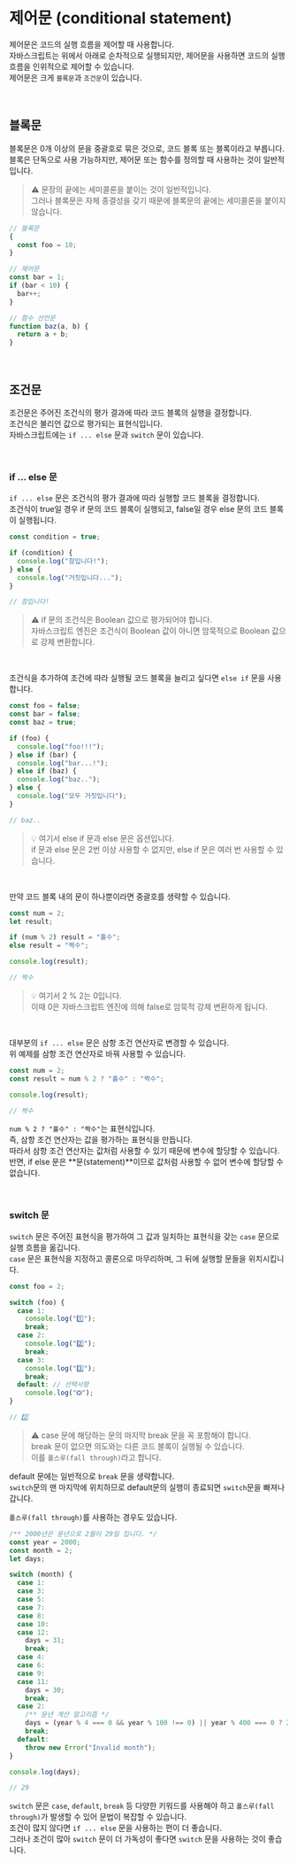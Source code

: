 # 제어문 (conditional statement)

제어문은 코드의 실행 흐름을 제어할 때 사용합니다.
<br />
자바스크립트는 위에서 아래로 순차적으로 실행되지만, 제어문을 사용하면 코드의 실행 흐름을 인위적으로 제어할 수 있습니다.
<br />
제어문은 크게 `블록문`과 `조건문`이 있습니다.

<br />

## 블록문

블록문은 0개 이상의 문을 중괄호로 묶은 것으로, 코드 블록 또는 블록이라고 부릅니다.
<br />
블록은 단독으로 사용 가능하지만, 제어문 또는 함수를 정의할 때 사용하는 것이 일반적입니다.

> ⚠️ 문장의 끝에는 세미콜론을 붙이는 것이 일반적입니다.
> <br />
> 그러나 블록문은 자체 종결성을 갖기 때문에 블록문의 끝에는 세미콜론을 붙이지 않습니다.

```javascript
// 블록문
{
  const foo = 10;
}

// 제어문
const bar = 1;
if (bar < 10) {
  bar++;
}

// 함수 선언문
function baz(a, b) {
  return a + b;
}
```

<br />

## 조건문

조건문은 주어진 조건식의 평가 결과에 따라 코드 블록의 실행을 결정합니다.
<br />
조건식은 불리언 값으로 평가되는 표현식입니다.
<br />
자바스크립트에는 `if ... else` 문과 `switch` 문이 있습니다.

<br />

### if ... else 문

`if ... else` 문은 조건식의 평가 결과에 따라 실행할 코드 블록을 결정합니다.
<br />
조건식이 true일 경우 if 문의 코드 블록이 실행되고, false일 경우 else 문의 코드 블록이 실행됩니다.

```javascript
const condition = true;

if (condition) {
  console.log("참입니다!");
} else {
  console.log("거짓입니다...");
}

// 참입니다!
```

> ⚠️ if 문의 조건식은 Boolean 값으로 평가되어야 합니다.
> <br />
> 자바스크립트 엔진은 조건식이 Boolean 값이 아니면 암묵적으로 Boolean 값으로 강제 변환합니다.

<br />

조건식을 추가하여 조건에 따라 실행될 코드 블록을 늘리고 싶다면 `else if` 문을 사용합니다.

```javascript
const foo = false;
const bar = false;
const baz = true;

if (foo) {
  console.log("foo!!!");
} else if (bar) {
  console.log("bar...!");
} else if (baz) {
  console.log("baz..");
} else {
  console.log("모두 거짓입니다");
}

// baz..
```

> 💡 여기서 else if 문과 else 문은 옵션입니다.
> <br />
> if 문과 else 문은 2번 이상 사용할 수 없지만, else if 문은 여러 번 사용할 수 있습니다.

<br />

만약 코드 블록 내의 문이 하나뿐이라면 중괄호를 생략할 수 있습니다.

```javascript
const num = 2;
let result;

if (num % 2) result = "홀수";
else result = "짝수";

console.log(result);

// 짝수
```

> 💡 여기서 2 % 2는 0입니다.
> <br />
> 이때 0은 자바스크립트 엔진에 의해 false로 암묵적 강제 변환하게 됩니다.

<br />

대부분의 `if ... else` 문은 삼항 조건 연산자로 변경할 수 있습니다.
<br />
위 예제를 삼항 조건 연산자로 바꿔 사용할 수 있습니다.

```javascript
const num = 2;
const result = num % 2 ? "홀수" : "짝수";

console.log(result);

// 짝수
```

`num % 2 ? "홀수" : "짝수"`는 표현식입니다.
<br />
즉, 삼항 조건 연산자는 값을 평가하는 표현식을 만듭니다.
<br />
따라서 삼항 조건 연산자는 값처럼 사용할 수 있기 때문에 변수에 할당할 수 있습니다.
<br />
반면, if else 문은 **문(statement)**이므로 값처럼 사용할 수 없어 변수에 할당할 수 없습니다.

<br />

### switch 문

`switch` 문은 주어진 표현식을 평가하여 그 값과 일치하는 표현식을 갖는 `case` 문으로 실행 흐름을 옮깁니다.
<br />
`case` 문은 표현식을 지정하고 콜론으로 마무리하며, 그 뒤에 실행할 문들을 위치시킵니다.

```javascript
const foo = 2;

switch (foo) {
  case 1:
    console.log("1️⃣");
    break;
  case 2:
    console.log("2️⃣");
    break;
  case 3:
    console.log("3️⃣");
    break;
  default: // 선택사항
    console.log("❎");
}

// 2️⃣
```

> ⚠️ case 문에 해당하는 문의 마지막 break 문을 꼭 포함해야 합니다.
> <br />
> break 문이 없으면 의도와는 다른 코드 블록이 실행될 수 있습니다.
> <br />
> 이를 `폴스루(fall through)`라고 합니다.

default 문에는 일반적으로 `break` 문을 생략합니다.
<br />
`switch`문의 맨 마지막에 위치하므로 default문의 실행이 종료되면 `switch`문을 빠져나갑니다.

`폴스루(fall through)`를 사용하는 경우도 있습니다.

```javascript
/** 2000년은 윤년으로 2월이 29일 입니다. */
const year = 2000;
const month = 2;
let days;

switch (month) {
  case 1:
  case 3:
  case 5:
  case 7:
  case 8:
  case 10:
  case 12:
    days = 31;
    break;
  case 4:
  case 6:
  case 9:
  case 11:
    days = 30;
    break;
  case 2:
    /** 윤년 계산 알고리즘 */
    days = (year % 4 === 0 && year % 100 !== 0) || year % 400 === 0 ? 29 : 28;
    break;
  default:
    throw new Error("Invalid month");
}

console.log(days);

// 29
```

`switch` 문은 `case`, `default`, `break` 등 다양한 키워드를 사용해야 하고 `폴스루(fall through)`가 발생할 수 있어 문법이 복잡할 수 있습니다.
<br />
조건이 많지 않다면 `if ... else` 문을 사용하는 편이 더 좋습니다.
<br />
그러나 조건이 많아 `switch` 문이 더 가독성이 좋다면 `switch` 문을 사용하는 것이 좋습니다.
